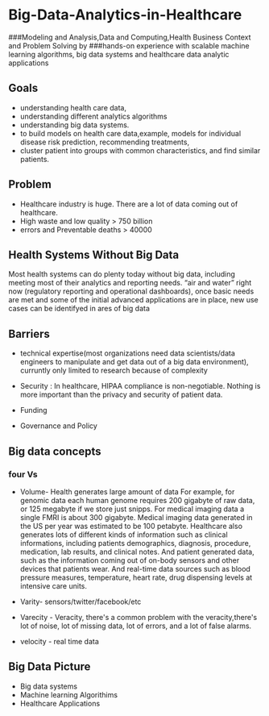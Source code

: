 # Big-Data-Analytics-in-Healthcare
###Modeling and Analysis,Data and Computing,Health Business Context and Problem Solving by
###hands-on experience with scalable machine learning algorithms, big data systems and healthcare data analytic applications

## Goals 
* understanding health care data,
* understanding different analytics algorithms
* understanding big data systems.
* to build models on health care data,example, models for individual disease risk prediction, recommending treatments,
* cluster patient into groups with common characteristics, and find similar patients.

## Problem 
* Healthcare industry is huge. There are a lot of data coming out of healthcare.
* High waste and low quality > 750 billion
* errors and Preventable deaths > 40000

## Health Systems Without Big Data

Most health systems can do plenty today without big data, including meeting most of their analytics and reporting needs.
“air and water” right now (regulatory reporting and operational dashboards), once basic needs are met and some of the initial advanced applications are in place, new use cases can be identifyed in ares of big data

## Barriers
* technical expertise(most organizations need data scientists/data engineers to manipulate and get data out of a big data environment), curruntly only limited to research because of complexity 

* Security : In healthcare, HIPAA compliance is non-negotiable. Nothing is more important than the privacy and security of patient data. 

* Funding 

* Governance and Policy 

## Big data concepts 

### four Vs

* Volume- Health generates large amount of data For example, for genomic data each human genome requires 200 gigabyte of raw data, or 125 megabyte if we store just snipps. For medical imaging data a single FMRI is about 300 gigabyte.
Medical imaging data generated in the US per year was estimated to be 100 petabyte.
Healthcare also generates lots of different kinds of information such as clinical informations, including patients demographics, diagnosis, procedure, medication, lab results, and clinical notes.
And patient generated data, such as the information coming out of on-body sensors and other devices that patients wear.
And real-time data sources such as blood pressure measures, temperature, heart rate, drug dispensing levels at intensive care units.

* Varity- sensors/twitter/facebook/etc

* Varecity - Veracity, there's a common problem with the veracity,there's lot of noise, lot of missing data, lot of errors,
and a lot of false alarms.

* velocity - real time data

## Big Data Picture

* Big data systems
* Machine learning Algorithims
* Healthcare Applications
